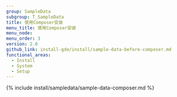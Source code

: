 ```yaml
---
group: SampleData
subgroup: T_SampleData
title: 使用Composer安装
menu_title: 使用Composer安装
menu_node:
menu_order: 3
version: 2.0
github_link: install-gde/install/sample-data-before-composer.md
functional_areas:
  - Install
  - System
  - Setup
---
```


{% include install/sampledata/sample-data-composer.md %}

